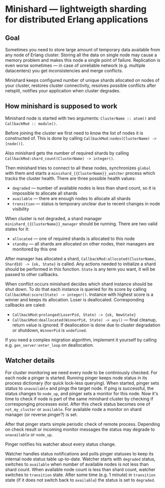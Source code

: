 Minishard — lightweigth sharding for distributed Erlang applications
=======

Goal
-----
Sometimes you need to store large amount of temporary data available from any node of Erlang cluster.
Storing all the data on single node may cause a memory problem and makes this node a single point of failure.
Replication is even worse sometimes — in case of unreliable network (e.g. multiple datacenters) you get
inconsistencies and merge conflicts.

Minishard keeps configured number of unique shards allocated on nodes of your cluster, restores cluster connectivity,
resolves possible conflicts after netsplit, notifies your application when cluster degrades.

How minishard is supposed to work
-----------
Minishard node is started with two arguments: ```ClusterName :: atom()``` and ```CallbackMod :: module()```.

Before joining the cluster we first need to know the list of nodes it is constructed of. This is done by calling ```CallbackMod:nodes(ClusterName) -> [node()]```.

Also minishard gets the number of required shards by calling ```CallbackMod:shard_count(ClusterName) -> integer()```.

Then minishard tries to connect to all these nodes, synchronizes ```global``` with them and starts a ```minishard_{{ClusterName}}_watcher``` process which tracks the cluster health.
There are three possible health values:
  * ```degraded``` — number of available nodes is less than shard count, so it is impossible to allocate all shards
  * ```available``` — there are enough nodes to allocate all shards
  * ```transition``` — status is temporary unclear due to recent changes in node visibility

When cluster is not degraded, a shard manager ```minishard_{{ClusterName}}_manager``` should be running. There are two valid states for it:
  * ```allocated``` — one of required shards is allocated to this node
  * ```standby``` — all shards are allocated on other nodes, their managers are monitored by this one

After manager has allocated a shard, ```CallbackMod:allocated(ClusterName, ShardId) -> {ok, State}``` is called.
Any actions needed to initialize a shard should be performed in this function.
```State``` is any term you want, it will be passed to other callbacks.

When conflict occurs minishard decides which shard instance should be shut down. To do that each instance is queried for its score by calling ```CallbackMod:score(State) -> integer()```.
Instance with highest score is a winner and keeps its allocation. Loser is deallocated. Corresponding callbacks are caled:
  * ```CallbackMod:prolonged(LoserPid, State) -> {ok, NewState}```
  * ```CallbackMod:deallocated(WinnerPid, State) -> any()``` — final cleanup, return value is ignored. If deallocation is done due to cluster degradation or shutdown, ```WinnerPid``` is ```undefined```.

If you need a complex migration algorithm, implement it yourself by calling e.g. ```gen_server:enter_loop``` on deallocation.

Watcher details
-----------
For cluster monitoring we need every node to be continiously checked. For each node a pinger is started.
Running pinger keeps node status in its process dictionary (for quick lock-less querying).
When started, pinger sets status to ```unavailable``` and pings the target node.
If ping is successful, the status changes to ```node_up```, and pinger sets a monitor for this node.
Now it's time to check if node is part of the same minishard cluster by checking if corresponging processes exist. After this check status becomes one of ```not_my_cluster``` or ```available```.
For available node a monitor on shard manager (or reverse pinger?) is set.

After that pinger starts simple periodic check of remote process. Depending on check result or incoming monitor messages the status may degrade to ```unavailable``` or ```node_up```.

Pinger notifies his watcher about every status change.

Watcher handles status notifications and polls pinger statuses to keep its internal node status table up-to-date.
Watcher starts with ```degraded``` status, switches to ```available``` when number of available nodes is not less than shard count.
When available node count is less than shard count, watcher switches to ```transition``` state.
After some time (e.g. 1 minute) in ```transition``` state (if it does not switch back to ```available```) the status is set to ```degraded```.
